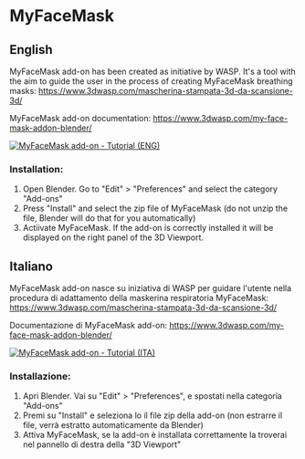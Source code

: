 # MyFaceMask

## English

MyFaceMask add-on has been created as initiative by WASP. It's a tool with the aim to guide the user in the process of creating MyFaceMask breathing masks:
https://www.3dwasp.com/mascherina-stampata-3d-da-scansione-3d/

MyFaceMask add-on documentation: https://www.3dwasp.com/my-face-mask-addon-blender/

[![MyFaceMask add-on - Tutorial (ENG)](http://img.youtube.com/vi/KDNvUnDdqVw/0.jpg)](http://www.youtube.com/watch?v=KDNvUnDdqVw "MyFaceMask add-on - Tutorial (ENG)")

### Installation:

1. Open Blender. Go to "Edit" > "Preferences" and select the category "Add-ons"
3. Press "Install" and select the zip file of MyFaceMask (do not unzip the file, Blender will do that for you automatically)
4. Actiivate MyFaceMask. If the add-on is correctly installed it will be displayed on the right panel of the 3D Viewport.

## Italiano

MyFaceMask add-on nasce su iniziativa di WASP per guidare l'utente nella procedura di adattamento della maskerina respiratoria MyFaceMask:
https://www.3dwasp.com/mascherina-stampata-3d-da-scansione-3d/

Documentazione di MyFaceMask add-on: https://www.3dwasp.com/my-face-mask-addon-blender/

[![MyFaceMask add-on - Tutorial (ITA)](http://img.youtube.com/vi/vd0yvsDkQXU/0.jpg)](http://www.youtube.com/watch?v=vd0yvsDkQXU "MyFaceMask add-on - Tutorial (ITA)")

### Installazione:

1. Apri Blender. Vai su "Edit" > "Preferences", e spostati nella categoria "Add-ons"
3. Premi su "Install" e seleziona lo il file zip della add-on (non estrarre il file, verrà estratto automaticamente da Blender)
4. Attiva MyFaceMask, se la add-on è installata correttamente la troverai nel pannello di destra della "3D Viewport"
